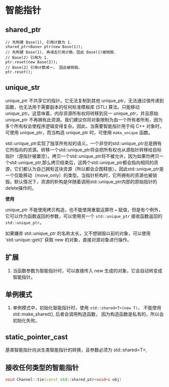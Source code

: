 # 智能指针

## shared_ptr

```
// 先构建 Base(1), 引用计数为 1.
shared_ptr<Base> ptr(new Base(1));
// 先构建 Base(1), 再减去引用计数，因此 Base(1)被销毁. 
// Base(2) 引用为 1.
ptr.reset(new Base(2));
// Base(2) 引用计数减一， 因此被销毁。
ptr.reset();
```

## unique_str

unique_ptr 不共享它的指针。它无法复制到其他 unique_ptr，无法通过值传递到函数，也无法用于需要副本的任何标准模板库 (STL) 算法。只能移动unique_ptr。这意味着，内存资源所有权将转移到另一 unique_ptr，并且原始 unique_ptr 不再拥有此资源。我们建议你将对象限制为由一个所有者所有，因为多个所有权会使程序逻辑变得复杂。因此，当需要智能指针用于纯 C++ 对象时，可使用 unique_ptr，而当构造 unique_ptr 时，可使用 `make_unique` 函数。

std::unique_ptr实现了独享所有权的语义。一个非空的std::unique_ptr总是拥有它所指向的资源。转移一个std::unique_ptr将会把所有权也从源指针转移给目标指针（源指针被置空）。拷贝一个std::unique_ptr将不被允许，因为如果你拷贝一个std::unique_ptr,那么拷贝结束后，这两个std::unique_ptr都会指向相同的资源，它们都认为自己拥有这块资源（所以都会企图释放）。因此std::unique_ptr是一个仅能移动（move_only）的类型。当指针析构时，它所拥有的资源也被销毁。默认情况下，资源的析构是伴随着调用std::unique_ptr内部的原始指针的delete操作的。

**使用**

unique_ptr 不能使用拷贝构造，也不能使用重载运算符 `=` 赋值，但是有个例外，它可以作为函数返回的参数，可以使用另一个 `std::unique_ptr` 接收函数返回的 `std::unique_ptr`。

如果嫌弃 std::unique_ptr<T> 的名称太长，又不想销毁以前的对象，可以使用 ‵std::unique<T>::get()‵ 获取 new 的对象，直接对源对象进行操作。

## 扩展

1. 当函数参数为智能指针时，可以直接传入 new 生成的对象，它会自动转变成智能指针。

## 单例模式

1. 单例模式中，初始化智能指针时，使用 `std::shared<T>(new T)`， 不能使用 std::make_shared<T>(), 后者会调用构造函数， 因为构造函数是私有的，所以会初始化失败。


## static_pointer_cast

基类智能指针向派生类智能指针的转换，且参数必须为 std::shared\<T\>, 

## 接收任何类型的智能指针

```c++
void Channel::tie(const std::shared_ptr<void>& obj)
```